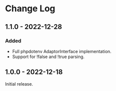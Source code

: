 # Change Log

## 1.1.0 - 2022-12-28

### Added

- Full phpdotenv AdaptorInterface implementation.
- Support for !false and !true parsing.

## 1.0.0 - 2022-12-18

Initial release.
